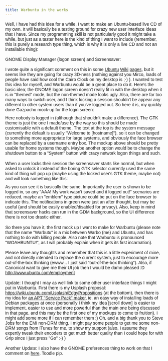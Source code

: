 ```yaml
---
title: Warbuntu in the works
---
```

<span style="font-family: arial;">Well, I have had this idea for a while. I want to make an Ubuntu-based live CD of my own. It will basically be a testing ground for crazy new user interface ideas that I have. Sinc</span><span style="font-family: arial;">e my</span><span style="font-family: arial;"> programming skill is not particularly good it might take a while, but just as a taster here is the kind of thing I want to include (remember, this is purely a research type thing, which is why it is only a live CD and not an installable thing):<br /><br />GNOME Display Manager (logon screen) and Screensaver:<br /><br />I wrote quite a significant comment on this in some <a href="https://wiki.ubuntu.com/ConsistentLoginScreen">Ubuntu</a> <a href="https://wiki.ubuntu.com/UnifiedLoginUnlock">Wiki</a> <a href="https://wiki.ubuntu.com/FaceBrowserLogin">pages</a>, but it seems like they are going for crazy 3D-ness (nothing against you Mirco, loads of people have said how cool the Cairo Clock on my desktop is ;-) ). I wanted to test this idea for myself, and Warbuntu would be a</span><span style="font-family: arial;"> great place to do it. Here's the basic idea; the GNOME logon screen doesn't really fit in</span><span style="font-family: arial;"> with the desktop when it is in "themed" mode, but the non-themed mode looks ugly. Also, there are far too many ways to switch user, and I think locking a session shouldn't be appear any different to other system users than if you've logged out. So here it is, my quickly done Gazpa</span><span style="font-family: arial;">cho mock-up for the login screen:<br /></span><a href="http://2.bp.blogspot.com/_6BhjMzysLTs/RhU7UF86WMI/AAAAAAAAAAU/ksg8apnqQOM/s1600-h/My+Mockup+WIP.png" style="font-family: arial;"><img alt="" border="0" id="BLOGGER_PHOTO_ID_5050007773546961090" src="http://2.bp.blogspot.com/_6BhjMzysLTs/RhU7UF86WMI/AAAAAAAAAAU/ksg8apnqQOM/s400/My+Mockup+WIP.png" style="margin: 0px auto 10px; display: block; text-align: center; cursor: pointer;" /></a><span style="font-family: arial;">Here nobody is logged in (although that shouldn't make a difference). The GTK theme</span><span style="font-family: arial;"> is just the one I made/use by the way so this should be made customisable with a default theme. The text at the top is the system message (currently the default is usually "Welcome to &#091;hostname]"), so it can be changed to something more appropriate for large systems, and obviously the face browser can be replaced by a username entry box. The mockup above should be pretty usable for home systems though. Maybe another option would be to change the shutdown button to a "System" button with crazy network logon things and such.<br /></span><br /><span style="font-family: arial;">When a user locks their session the screensaver starts like normal, but when asked to unlock it instead of the boring GTK selector currently used the same kind of thing will pop up (maybe using the locked user's GTK theme, maybe not) and will look something like this:</span><a href="http://2.bp.blogspot.com/_6BhjMzysLTs/RhU81F86WNI/AAAAAAAAAAc/KYpca_Zl1Sw/s1600-h/My+Mockup+WIP+2.png"><img alt="" border="0" id="BLOGGER_PHOTO_ID_5050009439994271954" src="http://2.bp.blogspot.com/_6BhjMzysLTs/RhU81F86WNI/AAAAAAAAAAc/KYpca_Zl1Sw/s400/My+Mockup+WIP+2.png" style="margin: 0px auto 10px; display: block; text-align: center; cursor: pointer;" /></a><span style="font-family: arial;">As you can see it is basically the same. Importantly the user is shown to be logged in, so any "AAA! My work wasn't saved and it logged out!" scenarios are reduced, maybe an "emblem" type picture could be put on the face browser to indicate this. The notifications in green were just an after thought, but may be useful (and should be easily enabled/disabled for privacy). Also, keep in mind that screensaver hacks can run in the GDM background, so the UI difference there is not too drastic either.</span><br /><br /><span style="font-family: arial;">So there you have it</span><span style="font-family: arial;">, the first mock up I want to make for Warbuntu (please note that the name "Warbutu" is a mix between Warbo (me) and Ubuntu, and has nothing to do with killing people. Also note that Warbuntu is pronounced "WOAHBUNTU!", as I will probably explain when it gets its first incarnation).<br /><br />Please leave any thoughts and remember that this is a little experiment of mine, and not directly intended to replace the current system, just to encourage more out-of-the-box thinking (ewww... I  just said "out-of-the-box thinking"). Also, if Canonical want to give me their UI job then I would be damn pleased :D <a href="http://www.ubuntu.com/employment">http://www.ubuntu.com/employment</a><br /><br />Update: I thought I may as well link to some other user interface things I might put in Warbuntu. First there is my Usplash proposal: <a href="https://wiki.ubuntu.com/Usplash/EdgyPropositions">https://wiki.ubuntu.com/Usplash/EdgyPropositions</a> (at the bottom), then there is my idea for <a href="https://wiki.ubuntu.com/OfflineUpdateSpec">an APT "Service Pack" maker</a>, ie. an easy way of installing loads of Debian packages at once (personally I think my idea &#091;scroll down] is easier to implement, easier to use and more powerful than the main one being discussed in that page, and this may be the first one of my mockups to come to fruition). I might add some more if I can remember them :) Oh, and a big thank you to Steve Jobs for the EMI non-DRM thing. I might pay some people to get me some non-DRM songs from iTunes for me, to show my support (also, I assume they expertly tweak their encoders to get much better quality than I could hope for with Grip since I just press "Go" :-) )<br /><br />Another Update: I also have the GNOME preferences thing to work on that I comment on <a href="https://wiki.ubuntu.com/Usability/SpecEnhancedPreferredApps/Archive">here</a>. Toodle pip.<br /></span><span style="font-family: arial;"></span>